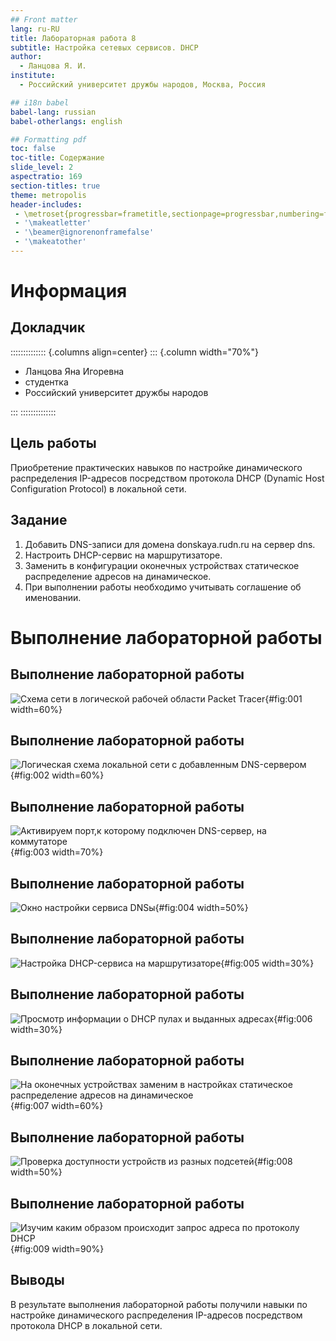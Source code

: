 ```yaml
---
## Front matter
lang: ru-RU
title: Лабораторная работа 8
subtitle: Настройка сетевых сервисов. DHCP
author:
  - Ланцова Я. И.
institute:
  - Российский университет дружбы народов, Москва, Россия

## i18n babel
babel-lang: russian
babel-otherlangs: english

## Formatting pdf
toc: false
toc-title: Содержание
slide_level: 2
aspectratio: 169
section-titles: true
theme: metropolis
header-includes:
 - \metroset{progressbar=frametitle,sectionpage=progressbar,numbering=fraction}
 - '\makeatletter'
 - '\beamer@ignorenonframefalse'
 - '\makeatother'
---
```


# Информация

## Докладчик

:::::::::::::: {.columns align=center}
::: {.column width="70%"}

  * Ланцова Яна Игоревна
  * студентка
  * Российский университет дружбы народов

:::
::::::::::::::

## Цель работы

Приобретение практических навыков по настройке динамического распределения IP-адресов посредством протокола DHCP (Dynamic Host Configuration Protocol) в локальной сети.

## Задание

1. Добавить DNS-записи для домена donskaya.rudn.ru на сервер dns.
2. Настроить DHCP-сервис на маршрутизаторе.
3. Заменить в конфигурации оконечных устройствах статическое распределение адресов на динамическое.
4. При выполнении работы необходимо учитывать соглашение об именовании.

# Выполнение лабораторной работы

## Выполнение лабораторной работы

![Схема сети в логической рабочей области Packet Tracer](image/1.png){#fig:001 width=60%}

## Выполнение лабораторной работы

![Логическая схема локальной сети с добавленным DNS-сервером](image/2.png){#fig:002 width=60%}

## Выполнение лабораторной работы

![Активируем порт,к которому подключен DNS-сервер, на коммутаторе](image/3.png){#fig:003 width=70%}

## Выполнение лабораторной работы

![Окно настройки сервиса DNSы](image/4.png){#fig:004 width=50%}

## Выполнение лабораторной работы

![Настройка DHCP-сервиса на маршрутизаторе](image/5.png){#fig:005 width=30%}

## Выполнение лабораторной работы

![Просмотр информации о DHCP пулах и выданных адресах](image/6.png){#fig:006 width=30%}

## Выполнение лабораторной работы

![На оконечных устройствах заменим в настройках статическое распределение адресов на динамическое](image/7.png){#fig:007 width=60%}

## Выполнение лабораторной работы

![Проверка доступности устройств из разных подсетей](image/8.png){#fig:008 width=50%}

## Выполнение лабораторной работы

![Изучим каким образом происходит запрос адреса по протоколу DHCP](image/9.png){#fig:009 width=90%}

## Выводы

В результате выполнения лабораторной работы получили навыки по настройке динамического распределения IP-адресов посредством протокола DHCP в локальной сети.
